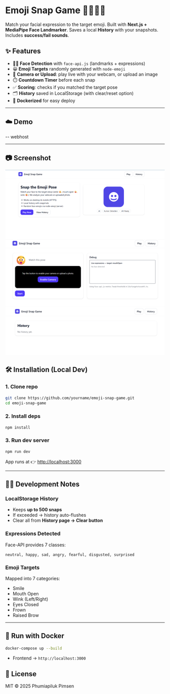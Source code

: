 
# Emoji Snap Game 🎯🙂😮😜

Match your facial expression to the target emoji. Built with **Next.js + MediaPipe Face Landmarker**. Saves a local **History** with your snapshots. Includes **success/fail sounds**.

## ✨ Features
- 🧑‍🎤 **Face Detection** with `face-api.js` (landmarks + expressions)
- 😀 **Emoji Targets** randomly generated with `node-emoji`
- 📸 **Camera or Upload**: play live with your webcam, or upload an image
- ⏱️ **Countdown Timer** before each snap
- ✅ **Scoring**: checks if you matched the target pose
- 🗂️ **History** saved in LocalStorage (with clear/reset option)
- 🐳 **Dockerized** for easy deploy

---

## ☁️ Demo
-- webhost

---


## 📷 Screenshot 
![alt text](img/image.png)
![alt text](<img/Screenshot 2025-09-15 155643.png>)
![alt text](<img/Screenshot 2025-09-15 155551.png>)

## 🛠️ Installation (Local Dev)

### 1. Clone repo
```bash
git clone https://github.com/yourname/emoji-snap-game.git
cd emoji-snap-game
```

### 2. Install deps
```bash
npm install
```

### 3. Run dev server
```bash
npm run dev
```
App runs at 👉 [http://localhost:3000](http://localhost:3000)

---
## 🧑‍💻 Development Notes

### LocalStorage History
- Keeps **up to 500 snaps**
- If exceeded → history auto-flushes
- Clear all from **History page → Clear button**

### Expressions Detected
Face-API provides 7 classes:
```
neutral, happy, sad, angry, fearful, disgusted, surprised
```

### Emoji Targets
Mapped into 7 categories:
- Smile
- Mouth Open
- Wink (Left/Right)
- Eyes Closed
- Frown
- Raised Brow

---



## 🐳 Run with Docker

```bash
docker-compose up --build
```

- Frontend → `http://localhost:3000`



## 📜 License
MIT © 2025 Phumiapiluk Pimsen